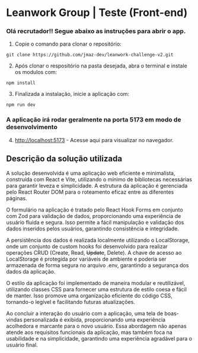 # Leanwork Group | Teste (Front-end)

### Olá recrutador!! Segue abaixo as instruções para abrir o app.

1. Copie o comando para clonar o repositório:

```
git clone https://github.com/jmaz-dev/leanwork-challenge-v2.git
```

2. Após clonar o respositório na pasta desejada, abra o terminal e instale os modulos com:

`npm install`

3. Finalizada a instalação, inicie a aplicação com:

`npm run dev`

### A aplicação irá rodar geralmente na porta 5173 em modo de desenvolvimento

4. [http://localhost:5173](http://localhost:5173) - Acesse aqui para visualizar no navegador.

## Descrição da solução utilizada

A solução desenvolvida é uma aplicação web eficiente e minimalista, construída com React e Vite, utilizando o mínimo de bibliotecas necessárias para garantir leveza e simplicidade. A estrutura da aplicação é gerenciada pelo React Router DOM para o roteamento eficaz entre as diferentes páginas.

O formulário na aplicação é tratado pelo React Hook Forms em conjunto com Zod para validação de dados, proporcionando uma experiência de usuário fluida e segura. Isso permite a fácil manipulação e validação dos dados inseridos pelos usuários, garantindo consistência e integridade.

A persistência dos dados é realizada localmente utilizando o LocalStorage, onde um conjunto de custom hooks foi desenvolvido para realizar operações CRUD (Create, Read, ~~Update~~, Delete). A chave de acesso ao LocalStorage é protegida por variáveis de ambiente e poderia ser armazenada de forma segura no arquivo .env, garantindo a segurança dos dados da aplicação.

O estilo da aplicação foi implementado de maneira modular e reutilizável, utilizando classes CSS para fornecer uma estrutura de estilo coesa e fácil de manter. Isso promove uma organização eficiente do código CSS, tornando-o legível e facilitando futuras atualizações.

Ao concluir a interação do usuário com a aplicação, uma tela de boas-vindas personalizada é exibida, proporcionando uma experiência acolhedora e marcante para o novo usuário. Essa abordagem não apenas atende aos requisitos funcionais da aplicação, mas também foca na usabilidade e na simplicidade, garantindo uma experiência agradável para o usuário final.
